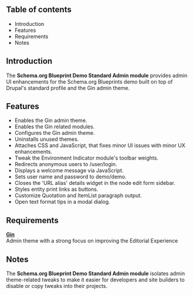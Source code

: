Table of contents
-----------------

* Introduction
* Features
* Requirements
* Notes


Introduction
------------

The **Schema.org Blueprint Demo Standard Admin module** provides admin UI
enhancements for the Schema.org Blueprints demo built on top of Drupal's
standard profile and the Gin admin theme.


Features
--------

- Enables the Gin admin theme.
- Enables the Gin related modules.
- Configures the Gin admin theme.
- Uninstalls unused themes.
- Attaches CSS and JavaScript, that fixes minor UI issues with minor
  UX enhancements.
- Tweak the Environment Indicator module's toolbar weights.
- Redirects anonymous users to /user/login.
- Displays a welcome message via JavaScript.
- Sets user name and password to demo/demo.
- Closes the 'URL alias' details widget in the node edit form  sidebar.
- Styles entity print links as buttons.
- Customize Quotation and ItemList paragraph output.
- Open text format tips in a modal dialog.


Requirements
------------

**[Gin](https://www.drupal.org/project/gin)**    
Admin theme with a strong focus on improving the Editorial Experience


Notes
-----

The **Schema.org Blueprint Demo Standard Admin module** isolates
admin theme-related tweaks to make it easier for developers and site builders
to disable or copy tweaks into their projects.
